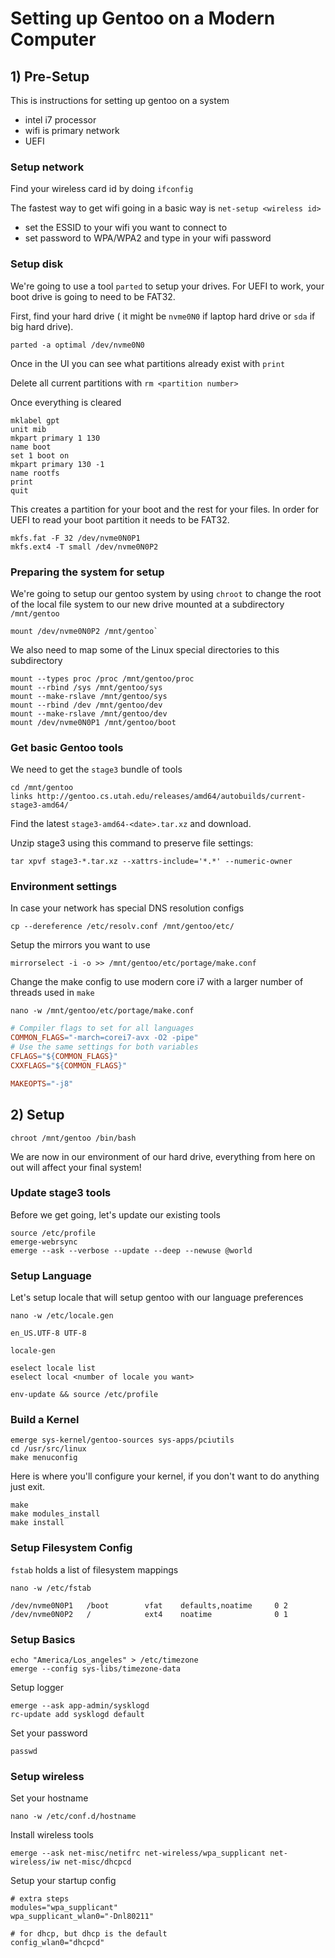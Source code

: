 # Setting up Gentoo on a Modern Computer



## 1) Pre-Setup

This is instructions for setting up gentoo on a system

* intel i7 processor
* wifi is primary network
* UEFI

### Setup network

Find your wireless card id by doing `ifconfig`

The fastest way to get wifi going in a basic way is `net-setup <wireless id>`

* set the ESSID to your wifi you want to connect to
* set password to WPA/WPA2 and type in your wifi password

### Setup disk

We're going to use a tool `parted` to setup your drives. For UEFI to work, your boot drive is going to need to be FAT32.

First, find your hard drive ( it might be `nvme0N0` if laptop hard drive or `sda` if big hard drive).

```
parted -a optimal /dev/nvme0N0
```

Once in the UI you can see what partitions already exist with `print`

Delete all current partitions with `rm <partition number>`

Once everything is cleared

```
mklabel gpt
unit mib
mkpart primary 1 130
name boot
set 1 boot on
mkpart primary 130 -1
name rootfs
print
quit
```

This creates a partition for your boot and the rest for your files.  In order for UEFI to read your boot partition it needs to be FAT32.

```
mkfs.fat -F 32 /dev/nvme0N0P1
mkfs.ext4 -T small /dev/nvme0N0P2
```

### Preparing the system for setup

We're going to setup our gentoo system by using `chroot` to change the root of the local file system to our new drive mounted at a subdirectory `/mnt/gentoo`

```
mount /dev/nvme0N0P2 /mnt/gentoo`
```

We also need to map some of the Linux special directories to this subdirectory

```
mount --types proc /proc /mnt/gentoo/proc
mount --rbind /sys /mnt/gentoo/sys
mount --make-rslave /mnt/gentoo/sys
mount --rbind /dev /mnt/gentoo/dev
mount --make-rslave /mnt/gentoo/dev
mount /dev/nvme0N0P1 /mnt/gentoo/boot
```

### Get basic Gentoo tools

We need to get the `stage3` bundle of tools

```
cd /mnt/gentoo
links http://gentoo.cs.utah.edu/releases/amd64/autobuilds/current-stage3-amd64/
```

Find the latest `stage3-amd64-<date>.tar.xz` and download.

Unzip stage3 using this command to preserve file settings:

```
tar xpvf stage3-*.tar.xz --xattrs-include='*.*' --numeric-owner
```

### Environment settings

In case your network has special DNS resolution configs

```
cp --dereference /etc/resolv.conf /mnt/gentoo/etc/
```

Setup the mirrors you want to use

```
mirrorselect -i -o >> /mnt/gentoo/etc/portage/make.conf
```
Change the make config to use modern core i7 with a larger number of threads used in `make`

```
nano -w /mnt/gentoo/etc/portage/make.conf
```

```Makefile
# Compiler flags to set for all languages
COMMON_FLAGS="-march=corei7-avx -O2 -pipe"
# Use the same settings for both variables
CFLAGS="${COMMON_FLAGS}"
CXXFLAGS="${COMMON_FLAGS}"

MAKEOPTS="-j8"
```

## 2) Setup

```
chroot /mnt/gentoo /bin/bash
```

We are now in our environment of our hard drive, everything from here on out will affect your final system!

### Update stage3 tools

Before we get going, let's update our existing tools

```
source /etc/profile
emerge-webrsync
emerge --ask --verbose --update --deep --newuse @world
```

### Setup Language

Let's setup locale that will setup gentoo with our language preferences

```
nano -w /etc/locale.gen
```
```
en_US.UTF-8 UTF-8
```

```
locale-gen
```

```
eselect locale list
eselect local <number of locale you want>
```

```
env-update && source /etc/profile 
```

### Build a Kernel

```
emerge sys-kernel/gentoo-sources sys-apps/pciutils
cd /usr/src/linux
make menuconfig
```

Here is where you'll configure your kernel, if you don't want to do anything just exit.

```
make
make modules_install
make install
```

### Setup Filesystem Config

`fstab` holds a list of filesystem mappings

```
nano -w /etc/fstab
```

```
/dev/nvme0N0P1   /boot        vfat    defaults,noatime     0 2
/dev/nvme0N0P2   /            ext4    noatime              0 1
```

### Setup Basics

```
echo "America/Los_angeles" > /etc/timezone
emerge --config sys-libs/timezone-data
```

Setup logger

```
emerge --ask app-admin/sysklogd
rc-update add sysklogd default
```

Set your password

```passwd```

### Setup wireless

Set your hostname

```
nano -w /etc/conf.d/hostname
```

Install wireless tools

```
emerge --ask net-misc/netifrc net-wireless/wpa_supplicant net-wireless/iw net-misc/dhcpcd
```

Setup your startup config

```
# extra steps
modules="wpa_supplicant" 
wpa_supplicant_wlan0="-Dnl80211"

# for dhcp, but dhcp is the default  
config_wlan0="dhcpcd"
```
